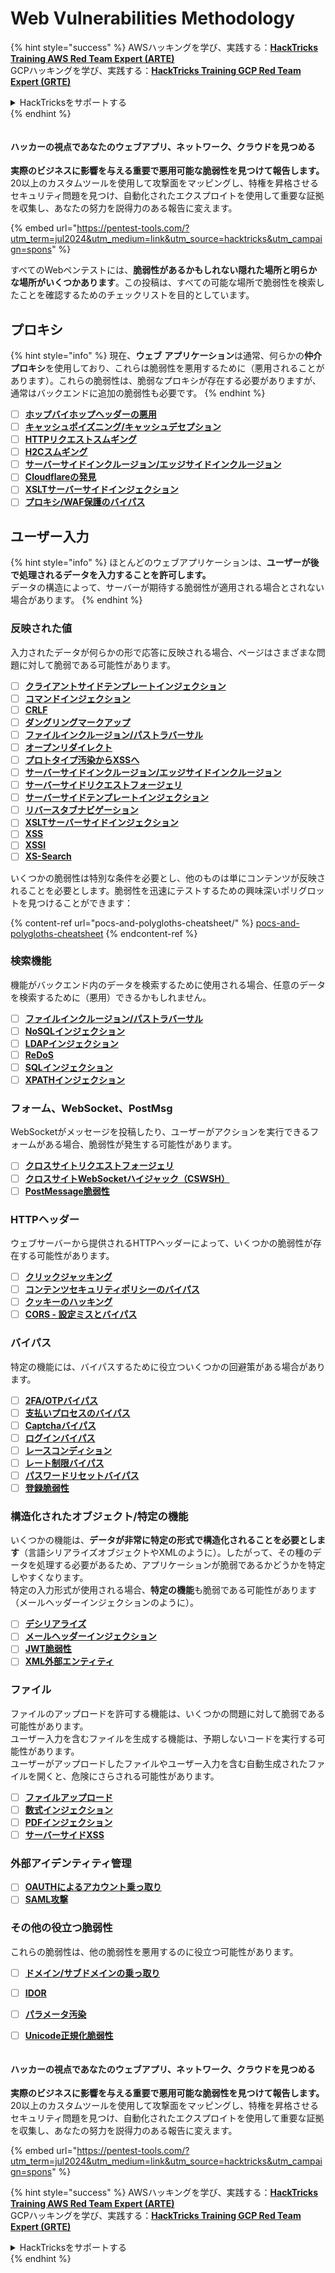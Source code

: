 # Web Vulnerabilities Methodology

{% hint style="success" %}
AWSハッキングを学び、実践する：<img src="/.gitbook/assets/arte.png" alt="" data-size="line">[**HackTricks Training AWS Red Team Expert (ARTE)**](https://training.hacktricks.xyz/courses/arte)<img src="/.gitbook/assets/arte.png" alt="" data-size="line">\
GCPハッキングを学び、実践する：<img src="/.gitbook/assets/grte.png" alt="" data-size="line">[**HackTricks Training GCP Red Team Expert (GRTE)**<img src="/.gitbook/assets/grte.png" alt="" data-size="line">](https://training.hacktricks.xyz/courses/grte)

<details>

<summary>HackTricksをサポートする</summary>

* [**サブスクリプションプラン**](https://github.com/sponsors/carlospolop)を確認してください！
* **💬 [**Discordグループ**](https://discord.gg/hRep4RUj7f)または[**Telegramグループ**](https://t.me/peass)に参加するか、**Twitter** 🐦 [**@hacktricks\_live**](https://twitter.com/hacktricks\_live)**をフォローしてください。**
* **[**HackTricks**](https://github.com/carlospolop/hacktricks)および[**HackTricks Cloud**](https://github.com/carlospolop/hacktricks-cloud)のGitHubリポジトリにPRを提出してハッキングトリックを共有してください。**

</details>
{% endhint %}

<figure><img src="/.gitbook/assets/pentest-tools.svg" alt=""><figcaption></figcaption></figure>

#### ハッカーの視点であなたのウェブアプリ、ネットワーク、クラウドを見つめる

**実際のビジネスに影響を与える重要で悪用可能な脆弱性を見つけて報告します。** 20以上のカスタムツールを使用して攻撃面をマッピングし、特権を昇格させるセキュリティ問題を見つけ、自動化されたエクスプロイトを使用して重要な証拠を収集し、あなたの努力を説得力のある報告に変えます。

{% embed url="https://pentest-tools.com/?utm_term=jul2024&utm_medium=link&utm_source=hacktricks&utm_campaign=spons" %}


すべてのWebペンテストには、**脆弱性があるかもしれない隠れた場所と明らかな場所がいくつかあります**。この投稿は、すべての可能な場所で脆弱性を検索したことを確認するためのチェックリストを目的としています。

## プロキシ

{% hint style="info" %}
現在、**ウェブ** **アプリケーション**は通常、何らかの**仲介** **プロキシ**を使用しており、これらは脆弱性を悪用するために（悪用されることがあります）。これらの脆弱性は、脆弱なプロキシが存在する必要がありますが、通常はバックエンドに追加の脆弱性も必要です。
{% endhint %}

* [ ] [**ホップバイホップヘッダーの悪用**](abusing-hop-by-hop-headers.md)
* [ ] [**キャッシュポイズニング/キャッシュデセプション**](cache-deception/)
* [ ] [**HTTPリクエストスムギング**](http-request-smuggling/)
* [ ] [**H2Cスムギング**](h2c-smuggling.md)
* [ ] [**サーバーサイドインクルージョン/エッジサイドインクルージョン**](server-side-inclusion-edge-side-inclusion-injection.md)
* [ ] [**Cloudflareの発見**](../network-services-pentesting/pentesting-web/uncovering-cloudflare.md)
* [ ] [**XSLTサーバーサイドインジェクション**](xslt-server-side-injection-extensible-stylesheet-language-transformations.md)
* [ ] [**プロキシ/WAF保護のバイパス**](proxy-waf-protections-bypass.md)

## **ユーザー入力**

{% hint style="info" %}
ほとんどのウェブアプリケーションは、**ユーザーが後で処理されるデータを入力することを許可します。**\
データの構造によって、サーバーが期待する脆弱性が適用される場合とされない場合があります。
{% endhint %}

### **反映された値**

入力されたデータが何らかの形で応答に反映される場合、ページはさまざまな問題に対して脆弱である可能性があります。

* [ ] [**クライアントサイドテンプレートインジェクション**](client-side-template-injection-csti.md)
* [ ] [**コマンドインジェクション**](command-injection.md)
* [ ] [**CRLF**](crlf-0d-0a.md)
* [ ] [**ダングリングマークアップ**](dangling-markup-html-scriptless-injection/)
* [ ] [**ファイルインクルージョン/パストラバーサル**](file-inclusion/)
* [ ] [**オープンリダイレクト**](open-redirect.md)
* [ ] [**プロトタイプ汚染からXSSへ**](deserialization/nodejs-proto-prototype-pollution/#client-side-prototype-pollution-to-xss)
* [ ] [**サーバーサイドインクルージョン/エッジサイドインクルージョン**](server-side-inclusion-edge-side-inclusion-injection.md)
* [ ] [**サーバーサイドリクエストフォージェリ**](ssrf-server-side-request-forgery/)
* [ ] [**サーバーサイドテンプレートインジェクション**](ssti-server-side-template-injection/)
* [ ] [**リバースタブナビゲーション**](reverse-tab-nabbing.md)
* [ ] [**XSLTサーバーサイドインジェクション**](xslt-server-side-injection-extensible-stylesheet-language-transformations.md)
* [ ] [**XSS**](xss-cross-site-scripting/)
* [ ] [**XSSI**](xssi-cross-site-script-inclusion.md)
* [ ] [**XS-Search**](xs-search/)

いくつかの脆弱性は特別な条件を必要とし、他のものは単にコンテンツが反映されることを必要とします。脆弱性を迅速にテストするための興味深いポリグロットを見つけることができます：

{% content-ref url="pocs-and-polygloths-cheatsheet/" %}
[pocs-and-polygloths-cheatsheet](pocs-and-polygloths-cheatsheet/)
{% endcontent-ref %}

### **検索機能**

機能がバックエンド内のデータを検索するために使用される場合、任意のデータを検索するために（悪用）できるかもしれません。

* [ ] [**ファイルインクルージョン/パストラバーサル**](file-inclusion/)
* [ ] [**NoSQLインジェクション**](nosql-injection.md)
* [ ] [**LDAPインジェクション**](ldap-injection.md)
* [ ] [**ReDoS**](regular-expression-denial-of-service-redos.md)
* [ ] [**SQLインジェクション**](sql-injection/)
* [ ] [**XPATHインジェクション**](xpath-injection.md)

### **フォーム、WebSocket、PostMsg**

WebSocketがメッセージを投稿したり、ユーザーがアクションを実行できるフォームがある場合、脆弱性が発生する可能性があります。

* [ ] [**クロスサイトリクエストフォージェリ**](csrf-cross-site-request-forgery.md)
* [ ] [**クロスサイトWebSocketハイジャック（CSWSH）**](websocket-attacks.md)
* [ ] [**PostMessage脆弱性**](postmessage-vulnerabilities/)

### **HTTPヘッダー**

ウェブサーバーから提供されるHTTPヘッダーによって、いくつかの脆弱性が存在する可能性があります。

* [ ] [**クリックジャッキング**](clickjacking.md)
* [ ] [**コンテンツセキュリティポリシーのバイパス**](content-security-policy-csp-bypass/)
* [ ] [**クッキーのハッキング**](hacking-with-cookies/)
* [ ] [**CORS - 設定ミスとバイパス**](cors-bypass.md)

### **バイパス**

特定の機能には、バイパスするために役立ついくつかの回避策がある場合があります。

* [ ] [**2FA/OTPバイパス**](2fa-bypass.md)
* [ ] [**支払いプロセスのバイパス**](bypass-payment-process.md)
* [ ] [**Captchaバイパス**](captcha-bypass.md)
* [ ] [**ログインバイパス**](login-bypass/)
* [ ] [**レースコンディション**](race-condition.md)
* [ ] [**レート制限バイパス**](rate-limit-bypass.md)
* [ ] [**パスワードリセットバイパス**](reset-password.md)
* [ ] [**登録脆弱性**](registration-vulnerabilities.md)

### **構造化されたオブジェクト/特定の機能**

いくつかの機能は、**データが非常に特定の形式で構造化されることを必要とします**（言語シリアライズオブジェクトやXMLのように）。したがって、その種のデータを処理する必要があるため、アプリケーションが脆弱であるかどうかを特定しやすくなります。\
特定の入力形式が使用される場合、**特定の機能**も脆弱である可能性があります（メールヘッダーインジェクションのように）。

* [ ] [**デシリアライズ**](deserialization/)
* [ ] [**メールヘッダーインジェクション**](email-injections.md)
* [ ] [**JWT脆弱性**](hacking-jwt-json-web-tokens.md)
* [ ] [**XML外部エンティティ**](xxe-xee-xml-external-entity.md)

### ファイル

ファイルのアップロードを許可する機能は、いくつかの問題に対して脆弱である可能性があります。\
ユーザー入力を含むファイルを生成する機能は、予期しないコードを実行する可能性があります。\
ユーザーがアップロードしたファイルやユーザー入力を含む自動生成されたファイルを開くと、危険にさらされる可能性があります。

* [ ] [**ファイルアップロード**](file-upload/)
* [ ] [**数式インジェクション**](formula-csv-doc-latex-ghostscript-injection.md)
* [ ] [**PDFインジェクション**](xss-cross-site-scripting/pdf-injection.md)
* [ ] [**サーバーサイドXSS**](xss-cross-site-scripting/server-side-xss-dynamic-pdf.md)

### **外部アイデンティティ管理**

* [ ] [**OAUTHによるアカウント乗っ取り**](oauth-to-account-takeover.md)
* [ ] [**SAML攻撃**](saml-attacks/)

### **その他の役立つ脆弱性**

これらの脆弱性は、他の脆弱性を悪用するのに役立つ可能性があります。

* [ ] [**ドメイン/サブドメインの乗っ取り**](domain-subdomain-takeover.md)
* [ ] [**IDOR**](idor.md)
* [ ] [**パラメータ汚染**](parameter-pollution.md)
* [ ] [**Unicode正規化脆弱性**](unicode-injection/)


<figure><img src="/.gitbook/assets/pentest-tools.svg" alt=""><figcaption></figcaption></figure>

#### ハッカーの視点であなたのウェブアプリ、ネットワーク、クラウドを見つめる

**実際のビジネスに影響を与える重要で悪用可能な脆弱性を見つけて報告します。** 20以上のカスタムツールを使用して攻撃面をマッピングし、特権を昇格させるセキュリティ問題を見つけ、自動化されたエクスプロイトを使用して重要な証拠を収集し、あなたの努力を説得力のある報告に変えます。

{% embed url="https://pentest-tools.com/?utm_term=jul2024&utm_medium=link&utm_source=hacktricks&utm_campaign=spons" %}


{% hint style="success" %}
AWSハッキングを学び、実践する：<img src="/.gitbook/assets/arte.png" alt="" data-size="line">[**HackTricks Training AWS Red Team Expert (ARTE)**](https://training.hacktricks.xyz/courses/arte)<img src="/.gitbook/assets/arte.png" alt="" data-size="line">\
GCPハッキングを学び、実践する：<img src="/.gitbook/assets/grte.png" alt="" data-size="line">[**HackTricks Training GCP Red Team Expert (GRTE)**<img src="/.gitbook/assets/grte.png" alt="" data-size="line">](https://training.hacktricks.xyz/courses/grte)

<details>

<summary>HackTricksをサポートする</summary>

* [**サブスクリプションプラン**](https://github.com/sponsors/carlospolop)を確認してください！
* **💬 [**Discordグループ**](https://discord.gg/hRep4RUj7f)または[**Telegramグループ**](https://t.me/peass)に参加するか、**Twitter** 🐦 [**@hacktricks\_live**](https://twitter.com/hacktricks\_live)**をフォローしてください。**
* **[**HackTricks**](https://github.com/carlospolop/hacktricks)および[**HackTricks Cloud**](https://github.com/carlospolop/hacktricks-cloud)のGitHubリポジトリにPRを提出してハッキングトリックを共有してください。**

</details>
{% endhint %}

